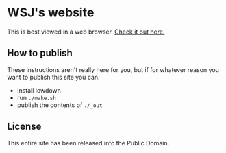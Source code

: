 # WSJ's website
This is best viewed in a web browser. [Check it out here.](https://wsmj.neocities.org)

## How to publish
These instructions aren't really here for you, but if for whatever reason you want to publish this site you can.

- install lowdown
- run `./make.sh`
- publish the contents of `./_out`

## License
This entire site has been released into the Public Domain.
